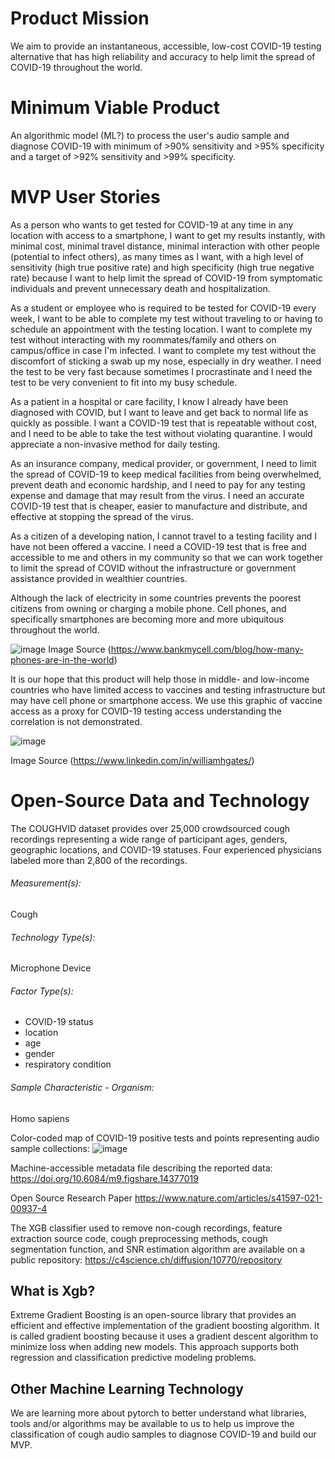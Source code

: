 # Product Mission
We aim to provide an instantaneous, accessible, low-cost COVID-19 testing alternative that has high reliability and accuracy to help limit the spread of COVID-19 throughout the world. 

# Minimum Viable Product
An algorithmic model (ML?) to process the user's audio sample and diagnose COVID-19 with minimum of >90% sensitivity and >95% specificity and a target of >92% sensitivity and >99% specificity.

# MVP User Stories
As a person who wants to get tested for COVID-19 at any time in any location with access to a smartphone, I want to get my results instantly, with minimal cost, minimal travel distance, minimal interaction with other people (potential to infect others), as many times as I want,  with a high level of sensitivity (high true positive rate) and high specificity (high true negative rate) because I want to help limit the spread of COVID-19 from symptomatic individuals and prevent unnecessary death and hospitalization.

As a student or employee who is required to be tested for COVID-19 every week, I want to be able to complete my test without traveling to or having to schedule an appointment with the testing location. I want to complete my test without interacting with my roommates/family and others on campus/office in case I'm infected. I want to complete my test without the discomfort of sticking a swab up my nose, especially in dry weather. I need the test to be very fast because sometimes I procrastinate and I need the test to be very convenient to fit into my busy schedule. 

As a patient in a hospital or care facility, I know I already have been diagnosed with COVID, but I want to leave and get back to normal life as quickly as possible. I want a COVID-19 test that is repeatable without cost, and I need to be able to take the test without violating quarantine. I would appreciate a non-invasive method for daily testing. 

As an insurance company, medical provider, or government, I need to limit the spread of COVID-19 to keep medical facilities from being overwhelmed, prevent death and economic hardship, and I need to pay for any testing expense and damage that may result from the virus. I need an accurate COVID-19 test that is cheaper, easier to manufacture and distribute, and effective at stopping the spread of the virus. 

As a citizen of a developing nation, I cannot travel to a testing facility and I have not been offered a vaccine. I need a COVID-19 test that is free and accessible to me and others in my community so that we can work together to limit the spread of COVID without the infrastructure or government assistance provided in wealthier countries. 

Although the lack of electricity in some countries prevents the poorest citizens from owning or charging a mobile phone. Cell phones, and specifically smartphones are becoming more and more ubiquitous throughout the world. 

![image](https://user-images.githubusercontent.com/74585697/136975046-b508854f-037f-46df-877b-a6a71ee1d954.png)
Image Source (https://www.bankmycell.com/blog/how-many-phones-are-in-the-world)

It is our hope that this product will help those in middle- and low-income countries who have limited access to vaccines and testing infrastructure but may have cell phone or smartphone access. We use this graphic of vaccine access as a proxy for COVID-19 testing access understanding the correlation is not demonstrated.

![image](https://user-images.githubusercontent.com/74585697/136975821-d2eba02a-54f7-4503-bdbd-4b117d603682.png)

Image Source (https://www.linkedin.com/in/williamhgates/)


# Open-Source Data and Technology
The COUGHVID dataset provides over 25,000 crowdsourced cough recordings representing a wide range of participant ages, genders, geographic locations, and COVID-19 statuses. Four experienced physicians labeled more than 2,800 of the recordings.

###### Measurement(s):	
Cough
###### Technology Type(s):	
Microphone Device
###### Factor Type(s):	
- COVID-19 status
- location 
- age 
- gender 
- respiratory condition
###### Sample Characteristic - Organism:	
Homo sapiens
  
Color-coded map of COVID-19 positive tests and points representing audio sample collections:
![image](https://user-images.githubusercontent.com/74585697/136977288-d11605c4-65d3-4faf-aa7c-f2e5931855af.png)

Machine-accessible metadata file describing the reported data: https://doi.org/10.6084/m9.figshare.14377019

Open Source Research Paper https://www.nature.com/articles/s41597-021-00937-4

The XGB classifier used to remove non-cough recordings, feature extraction source code, cough preprocessing methods, cough segmentation function, and SNR estimation algorithm are available on a public repository: https://c4science.ch/diffusion/10770/repository

## What is Xgb?
Extreme Gradient Boosting is an open-source library that provides an efficient and effective implementation of the gradient boosting algorithm. It is called gradient boosting because it uses a gradient descent algorithm to minimize loss when adding new models. This approach supports both regression and classification predictive modeling problems.

## Other Machine Learning Technology
We are learning more about pytorch to better understand what libraries, tools and/or algorithms may be available to us to help us improve the classification of cough audio samples to diagnose COVID-19 and build our MVP.
